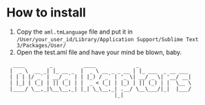 # How to install

1. Copy the `aml.tmLanguage` file and put it in `/User/your_user_id/Library/Application Support/Sublime Text 3/Packages/User/`
2. Open the test.aml file and have your mind be blown, baby.

```
  ____        _          ____             _                 
 |  _ \  __ _| |_ __ _  |  _ \ __ _ _ __ | |_ ___  _ __ ___ 
 | | | |/ _` | __/ _` | | |_) / _` | '_ \| __/ _ \| '__/ __|
 | |_| | (_| | || (_| | |  _ < (_| | |_) | || (_) | |  \__ \
 |____/ \__,_|\__\__,_| |_| \_\__,_| .__/ \__\___/|_|  |___/
                                   |_|                      
```